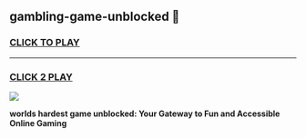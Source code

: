 
## gambling-game-unblocked 👋
<h3>
<a href="https://premium.freeplayer.one?title=gambling-game-unblocked&ref=14F">CLICK TO PLAY</a></h3>
<hr>

<h3>
<a href="https://premium.freeplayer.one?title=gambling-game-unblocked&ref=14F">CLICK 2 PLAY</a>
  
</h3>

<a href="https://premium.freeplayer.one?title=gambling-game-unblocked&ref=12F/"><img src="https://clearcache.store/games.png"></a>


**worlds hardest game unblocked: Your Gateway to Fun and Accessible Online Gaming**
